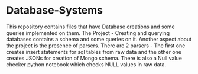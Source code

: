 # Database-Systems
This repository contains files that have Database creations and some queries implemented on them.
The Project - Creating and querying databases contains a schema and some queries on it. 
Another aspect about the project is the presence of parsers. There are 2 parsers - 
The first one creates insert statements for sql tables from raw data and the other one creates JSONs for creation of Mongo schema.
There is also a Null value checker python notebook which checks NULL values in raw data.
